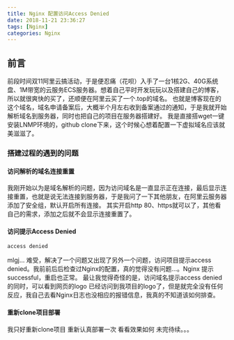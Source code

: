 ```yaml
---
title: Nginx 配置访问Access Denied
date: 2018-11-21 23:36:27
tags: [Nginx]
categories: Nginx
---
```

## 前言
  前段时间双11阿里云搞活动，于是便忍痛（花呗）入手了一台1核2G、40G系统盘、1M带宽的云服务ECS服务器。想着自己平时开发玩玩以及搭建自己的博客，所以就很爽快的买了，还顺便在阿里云买了一个.top的域名。
也就是博客现在的这个域名，域名申请备案后，大概半个月左右收到备案通过的通知，于是我就开始解析域名到服务器，同时也把自己的项目在服务器搭建好。
我是直接搭wget一键安装LNMP环境的，github clone下来，这个时候心想着配置一下虚拟域名应该就美滋滋了。

### 搭建过程的遇到的问题

#### 访问解析的域名连接重置
  我刚开始以为是域名解析的问题，因为访问域名是一直显示正在连接，最后显示连接重置，也就是说无法连接到服务器，于是我问了一下其他朋友，在阿里云服务器添加了安全组，默认开启所有连接。
其实开启http 80、https就可以了，其他看自己的需求，添加之后就不会显示连接重置了。

#### 访问提示Access Denied
   ``` 
   access denied
   ```
  mlgj... 难受，解决了一个问题又出现了另外一个问题，访问项目提示access denied。我前前后后检查过Nginx的配置，真的觉得没有问题...。Nginx 提示successful，重启也正常。
最让我觉得奇怪的是，访问域名提示access denied 的同时，可以看到网页的logo 已经访问到我项目的logo了，但是就完全没有任何反应，我自己去看Nginx日志也没相应的报错信息，我真的不知道该如何排查。

#### 重新clone项目部署
  我只好重新clone项目 重新认真部署一次 看看效果如何 未完待续。。。